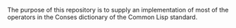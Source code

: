 The purpose of this repository is to supply an implementation of most
of the operators in the Conses dictionary of the Common Lisp standard.
